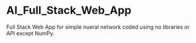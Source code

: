 # AI_Full_Stack_Web_App
Full Stack Web App for simple nueral network coded using no libraries or API except NumPy.

